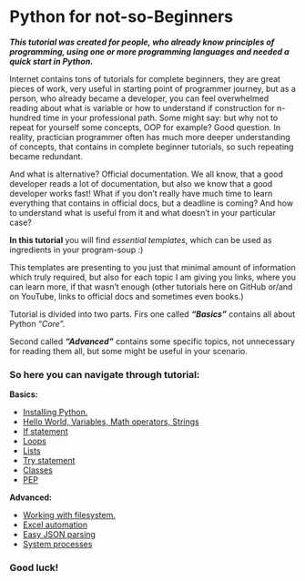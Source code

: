 
# Python for not-so-Beginners
***This tutorial was created for people, who already know principles of programming, using one or more programming languages and needed a quick start in Python.***

Internet contains tons of tutorials for complete beginners, they are great pieces of work, very useful in starting point of programmer journey, but as a person, who already became a developer, you can feel overwhelmed reading about what is variable or how to understand if construction for n-hundred time in your professional path. Some might say: but why not to repeat for yourself some concepts, OOP for example? Good question. In reality, practician programmer often has much more deeper understanding of concepts, that contains in complete beginner tutorials, so such repeating became redundant.

And what is alternative? Official documentation. We all know, that a good developer reads a lot of documentation, but also we know that a good developer works fast! What if you don’t really have much time to learn everything that contains in official docs, but a deadline is coming? And how to understand what is useful from it and what doesn’t in your particular case?

  

**In this tutorial** you will find *essential templates*, which can be used as ingredients in your program-soup :)

  

This templates are presenting to you just that minimal amount of information which truly required, but also for each topic I am giving you links, where you can learn more, if that wasn’t enough (other tutorials here on GitHub or/and on YouTube, links to official docs and sometimes even books.)

Tutorial is divided into two parts. Firs one called ***“Basics”*** contains all about Python “*Core*”.

Second called ***“Advanced”***  contains some specific topics, not unnecessary for reading them all, but some might be useful in your scenario.

  

### So here you can navigate through tutorial:
**Basics:**
  - [Installing Python.](Basics/Installing_python.md)
  - [Hello World, Variables, Math operators, Strings](Basics/HelloWorld.md)
  - [If statement](Basics/IF.md)
  - [Loops](Basics/loops.md)
  - [Lists](Basics/lists.md)
  - [Try statement](Basics/exept.md)
  - [Classes](Basics/classes.md)
  - [PEP](Basics/pep.md)
 
**Advanced:**
  - [Working with filesystem.](Advanced/pathlib.md)
  - [Excel automation](Advanced/excel.md)
  - [Easy JSON parsing](Advanced/json.md)
  - [System processes](Advanced/popen.md)

### Good luck!
